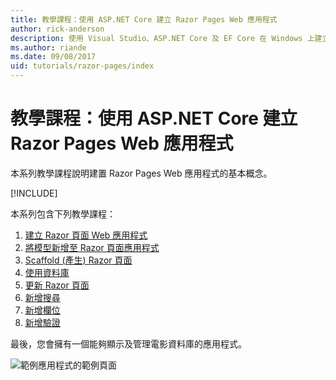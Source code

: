 ```yaml
---
title: 教學課程：使用 ASP.NET Core 建立 Razor Pages Web 應用程式
author: rick-anderson
description: 使用 Visual Studio、ASP.NET Core 及 EF Core 在 Windows 上建立 Razor Pages Web 應用程式。
ms.author: riande
ms.date: 09/08/2017
uid: tutorials/razor-pages/index
---
```

# <a name="tutorial-create-a-razor-pages-web-app-with-aspnet-core"></a>教學課程：使用 ASP.NET Core 建立 Razor Pages Web 應用程式

本系列教學課程說明建置 Razor Pages Web 應用程式的基本概念。 

[!INCLUDE[](~/includes/advancedRP.md)]

本系列包含下列教學課程：

1. [建立 Razor 頁面 Web 應用程式](xref:tutorials/razor-pages/razor-pages-start)
1. [將模型新增至 Razor 頁面應用程式](xref:tutorials/razor-pages/model)
1. [Scaffold (產生) Razor 頁面](xref:tutorials/razor-pages/page)
1. [使用資料庫](xref:tutorials/razor-pages/sql)
1. [更新 Razor 頁面](xref:tutorials/razor-pages/da1)
1. [新增搜尋](xref:tutorials/razor-pages/search)
1. [新增欄位](xref:tutorials/razor-pages/new-field)
1. [新增驗證](xref:tutorials/razor-pages/validation)

最後，您會擁有一個能夠顯示及管理電影資料庫的應用程式。

![範例應用程式的範例頁面](index/_static/sample-page.png)
